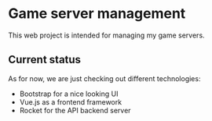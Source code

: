 # Game server management
This web project is intended for managing my game servers.

## Current status
As for now, we are just checking out different technologies:
- Bootstrap for a nice looking UI
- Vue.js as a frontend framework
- Rocket for the API backend server
